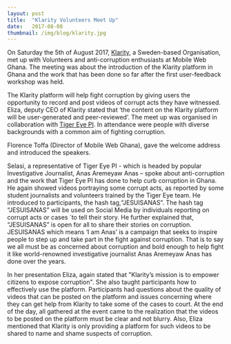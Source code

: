 ```yaml
---
layout: post 
title:  "Klarity Volunteers Meet Up"
date:   2017-08-08 
thumbnail: /img/blog/klarity.jpg
---
```


On Saturday the 5th of August 2017, [Klarity](http://klarity.org/), a Sweden-based Organisation, met up with Volunteers and anti-corruption enthusiasts at Mobile Web Ghana. The meeting was about the introduction of the Klarity platform in Ghana and the work that has been done so far after the first user-feedback workshop was held.

The Klarity platform will help fight corruption by giving users the opportunity to record and post videos of corrupt acts they have witnessed. Eliza, deputy CEO of Klarity stated that ‘the content on the Klarity platform will be user-generated and peer-reviewed’. The meet up was organised in collaboration with [Tiger Eye PI](http://tigereyepi.org/). In attendance were people with diverse backgrounds with a common aim of fighting corruption. 

Florence Toffa (Director of Mobile Web Ghana), gave the welcome address and introduced the speakers.

Selasi, a representative of Tiger Eye PI - which is headed by popular Investigative Journalist, Anas Aremeyaw Anas – spoke about anti-corruption and the work that Tiger Eye PI has done to help curb corruption in Ghana. He again showed videos portraying some corrupt acts, as reported by some student journalists and volunteers trained by the Tiger Eye team. He introduced to participants, the hash tag,“JESUISANAS”.  The hash tag “JESUISANAS” will be used on Social Media by individuals reporting on corrupt acts or cases `to tell their story. He further explained that, “JESUISANAS” is open for all to share their stories on corruption. JESUISANAS which means ‘I am Anas’ is a campaign that seeks to inspire people to step up and take part in the fight against corruption. That is to say we all must be as concerned about corruption and bold enough to help fight it like world-renowned investigative journalist Anas Aremeyaw Anas has done over the years. 
 
In her presentation Eliza, again stated that "Klarity’s mission is to empower citizens to expose corruption". She also taught participants how to effectively use the platform. Participants had questions about the quality of videos that can be posted on the platform and issues concerning where they can get help from Klarity to take some of the cases to court. At the end of the day, all gathered at the event came to the realization that the videos to be posted on the platform must be clear and not blurry. Also, Eliza mentioned that Klarity is only providing a platform for such videos to be shared to name and shame suspects of corruption.
